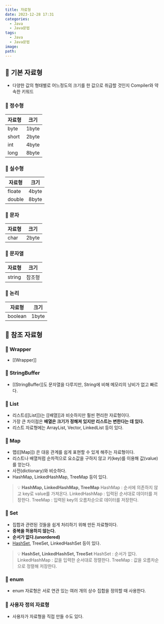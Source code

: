 ```yaml
---
title: 자료형
date: 2023-12-28 17:31
categories:
  - Java
  - Java문법
tags:
  - Java
  - Java문법
image: 
path:
---
```


## 🌈 기본 자료형
- 다양한 값의 형태별로 어느정도의 크기를 한 값으로 취급할 것인지 Compiler와 약속한 키워드

### 📌 정수형
|자료형|크기|
| --- | --- |
| byte | 1byte |
| short | 2byte |
| int | 4byte |
| long | 8byte |

### 📌 실수형
|자료형|크기|
| --- | --- |
| floate | 4byte |
| double | 8byte |

### 📌 문자
|자료형|크기|
| --- | --- |
| char | 2byte |

### 📌 문자열
|자료형|크기|
| --- | --- |
| string | 참조형 |

### 📌 논리
|자료형|크기|
| --- | --- |
| boolean | 1byte |

## 🌈 참조 자료형

### 📌 Wrapper
+ [[Wrapper]]
### 📌 StringBuffer
- [[StringBuffer]]도 문자열을 다루지만, String에 비해 메모리의 낭비가 없고 빠르다.

### 📌 List
+ 리스트([[List]])는 [[배열]]과 비슷하지만 훨씬 편리한 자료형이다.
+ 가장 큰 차이점은 **배열은 크기가 정해져 있지만 리스트는 변한다는 데 있다.**
+ 리스트 자료형에는 ArrayList, Vector, LinkedList 등이 있다.

### 📌 Map
+ 맵([[Map]]) 은 대응 관계를 쉽게 표현할 수 있게 해주는 자료형이다.
+ 리스트나 배열처럼 순차적으로 요소값을 구하지 않고 키(key)를 이용해 값(value)를 얻는다.
+ 사전(dictionary)와 비슷하다.
+ HashMap, LinkedHashMap, TreeMap 등이 있다.

> 💡 **HashMap, LinkedHashMap, TreeMap**
HashMap : 순서에 의존하지 않고 key로 value를 가져온다.
LinkedHashMap : 입력된 순서대로 데이터를 저장한다.
TreeMap : 입력된 key의 오름차순으로 데이터를 저장한다.

### 📌 Set
+ 집합과 관련된 것들을 쉽게 처리하기 위해 만든 자료형이다.
+ **중복을 허용하지 않는다.**
+ **순서가 없다.(unordered)**
+ [HashSet](https://velog.io/@sonjh919/Java.util.HashSet), TreeSet, LinkedHashSet 등이 있다.

> 💡 **HashSet, LinkedHashSet, TreeSet**
HashSet : 순서가 없다.
LinkedHashMap : 값을 입력한 순서대로 정렬한다.
TreeMap : 값을 오름차순으로 정렬해 저장한다.

### 📌 enum
+ enum 자료형은 서로 연관 있는 여러 개의 상수 집합을 정의할 때 사용한다.

### 📌 사용자 정의 자료형
+ 사용자가 자료형을 직접 만들 수도 있다.